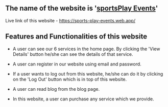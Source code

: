 ## The name of the website is '[sportsPlay Events](https://sports-play-events.web.app/)'

Live link of this website - https://sports-play-events.web.app/

## Features and Functionalities of this website

- A user can see our 6 services in the home page. By clicking the 'View Details' button he/she can see the details of that service.

- A user can register in our website using email and password.

- If a user wants to log out from this website, he/she can do it by clicking on the 'Log Out' button which is in top of this website.

- A user can read blog from the blog page.

- In this website, a user can purchase any service which we provide.
